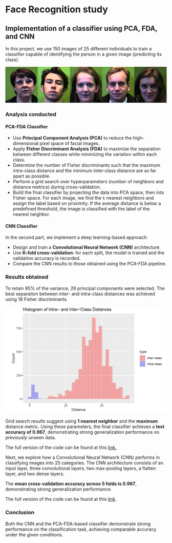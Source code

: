 # Face Recognition study
## Implementation of a classifier using PCA, FDA, and CNN

In this project, we use 150 images of 25 different individuals to train a classifier capable of identifying the person in a given image (predicting its class).

![Some images](./plots/photos.png)

### Analysis conducted

#### PCA-FDA Classifier

- Use **Principal Component Analysis (PCA)** to reduce the high-dimensional pixel space of facial images.
- Apply **Fisher Discriminant Analysis (FDA)** to maximize the separation between different classes while minimizing the variation within each class.
- Determine the number of Fisher discriminants such that the maximum intra-class distance and the minimum inter-class distance are as far apart as possible.
- Perform a grid search over hyperparameters (number of neighbors and distance metrics) during cross-validation.
- Build the final classifier by projecting the data into PCA space, then into Fisher space. For each image, we find the `k` nearest neighbors and assign the label based on proximity. If the average distance is below a predefined threshold, the image is classified with the label of the nearest neighbor.

#### CNN Classifier

In the second part, we implement a deep learning-based approach:

- Design and train a **Convolutional Neural Network (CNN)** architecture.
- Use **K-fold cross-validation**: for each split, the model is trained and the validation accuracy is recorded.
- Compare the CNN results to those obtained using the PCA-FDA pipeline.

### Results obtained

To retain 95% of the variance, 29 principal components were selected. The best separation between inter- and intra-class distances was achieved using 18 Fisher discriminants.

![Histogram of Intra− and Inter−Class Distances](./plots/fda_sep.jpg)

Grid search results suggest using **1 nearest neighbor** and the **maximum** distance metric. Using these parameters, the final classifier achieves a **test accuracy of 0.967**, demonstrating strong generalization performance on previously unseen data.

The full version of the code can be found at this [link.](https://github.com/karakumka/portfolio/blob/main/Project3/FDA_github.Rmd)

Next, we explore how a Convolutional Neural Network (CNN) performs in classifying images into 25 categories. The CNN architecture consists of an input layer, three convolutional layers, two max-pooling layers, a flatten layer, and two dense layers.

The **mean cross-validation accuracy across 5 folds is 0.967**, demonstrating strong generalization performance.

The full version of the code can be found at this [link](https://github.com/karakumka/portfolio/blob/main/Project3/CNN_classifier.ipynb).

### Conclusion

Both the CNN and the PCA-FDA-based classifier demonstrate strong performance on the classification task, achieving comparable accuracy under the given conditions.

